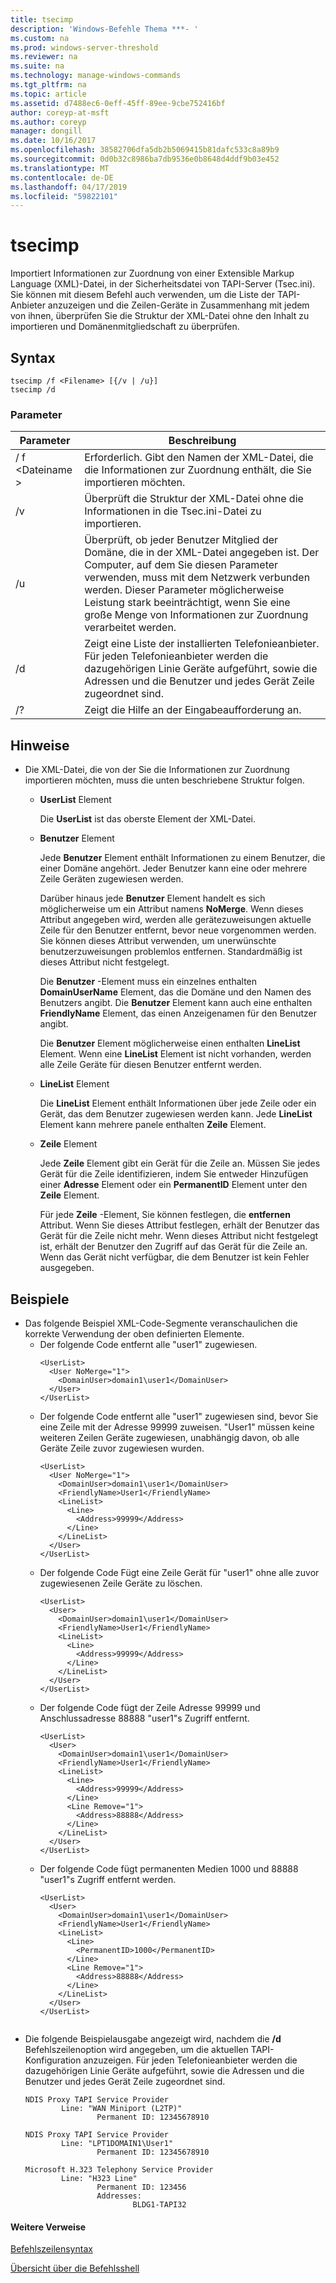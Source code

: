 ```yaml
---
title: tsecimp
description: 'Windows-Befehle Thema ***- '
ms.custom: na
ms.prod: windows-server-threshold
ms.reviewer: na
ms.suite: na
ms.technology: manage-windows-commands
ms.tgt_pltfrm: na
ms.topic: article
ms.assetid: d7488ec6-0eff-45ff-89ee-9cbe752416bf
author: coreyp-at-msft
ms.author: coreyp
manager: dongill
ms.date: 10/16/2017
ms.openlocfilehash: 38582706dfa5db2b5069415b81dafc533c8a89b9
ms.sourcegitcommit: 0d0b32c8986ba7db9536e0b8648d4ddf9b03e452
ms.translationtype: MT
ms.contentlocale: de-DE
ms.lasthandoff: 04/17/2019
ms.locfileid: "59822101"
---
```

# <a name="tsecimp"></a>tsecimp



Importiert Informationen zur Zuordnung von einer Extensible Markup Language (XML)-Datei, in der Sicherheitsdatei von TAPI-Server (Tsec.ini). Sie können mit diesem Befehl auch verwenden, um die Liste der TAPI-Anbieter anzuzeigen und die Zeilen-Geräte in Zusammenhang mit jedem von ihnen, überprüfen Sie die Struktur der XML-Datei ohne den Inhalt zu importieren und Domänenmitgliedschaft zu überprüfen.

## <a name="syntax"></a>Syntax

```
tsecimp /f <Filename> [{/v | /u}]
tsecimp /d
```

### <a name="parameters"></a>Parameter

|Parameter|Beschreibung|
|---------|-----------|
|/ f \<Dateiname >|Erforderlich. Gibt den Namen der XML-Datei, die die Informationen zur Zuordnung enthält, die Sie importieren möchten.|
|/v|Überprüft die Struktur der XML-Datei ohne die Informationen in die Tsec.ini-Datei zu importieren.|
|/u|Überprüft, ob jeder Benutzer Mitglied der Domäne, die in der XML-Datei angegeben ist. Der Computer, auf dem Sie diesen Parameter verwenden, muss mit dem Netzwerk verbunden werden. Dieser Parameter möglicherweise Leistung stark beeinträchtigt, wenn Sie eine große Menge von Informationen zur Zuordnung verarbeitet werden.|
|/d|Zeigt eine Liste der installierten Telefonieanbieter. Für jeden Telefonieanbieter werden die dazugehörigen Linie Geräte aufgeführt, sowie die Adressen und die Benutzer und jedes Gerät Zeile zugeordnet sind.|
|/?|Zeigt die Hilfe an der Eingabeaufforderung an.|

## <a name="remarks"></a>Hinweise

-   Die XML-Datei, die von der Sie die Informationen zur Zuordnung importieren möchten, muss die unten beschriebene Struktur folgen.  
    -   **UserList** Element

        Die **UserList** ist das oberste Element der XML-Datei.
    -   **Benutzer** Element

        Jede **Benutzer** Element enthält Informationen zu einem Benutzer, die einer Domäne angehört. Jeder Benutzer kann eine oder mehrere Zeile Geräten zugewiesen werden.

        Darüber hinaus jede **Benutzer** Element handelt es sich möglicherweise um ein Attribut namens **NoMerge**. Wenn dieses Attribut angegeben wird, werden alle gerätezuweisungen aktuelle Zeile für den Benutzer entfernt, bevor neue vorgenommen werden. Sie können dieses Attribut verwenden, um unerwünschte benutzerzuweisungen problemlos entfernen. Standardmäßig ist dieses Attribut nicht festgelegt.

        Die **Benutzer** -Element muss ein einzelnes enthalten **DomainUserName** Element, das die Domäne und den Namen des Benutzers angibt. Die **Benutzer** Element kann auch eine enthalten **FriendlyName** Element, das einen Anzeigenamen für den Benutzer angibt.

        Die **Benutzer** Element möglicherweise einen enthalten **LineList** Element. Wenn eine **LineList** Element ist nicht vorhanden, werden alle Zeile Geräte für diesen Benutzer entfernt werden.
    -   **LineList** Element

        Die **LineList** Element enthält Informationen über jede Zeile oder ein Gerät, das dem Benutzer zugewiesen werden kann. Jede **LineList** Element kann mehrere panele enthalten **Zeile** Element.
    -   **Zeile** Element

        Jede **Zeile** Element gibt ein Gerät für die Zeile an. Müssen Sie jedes Gerät für die Zeile identifizieren, indem Sie entweder Hinzufügen einer **Adresse** Element oder ein **PermanentID** Element unter den **Zeile** Element.

        Für jede **Zeile** -Element, Sie können festlegen, die **entfernen** Attribut. Wenn Sie dieses Attribut festlegen, erhält der Benutzer das Gerät für die Zeile nicht mehr. Wenn dieses Attribut nicht festgelegt ist, erhält der Benutzer den Zugriff auf das Gerät für die Zeile an. Wenn das Gerät nicht verfügbar, die dem Benutzer ist kein Fehler ausgegeben.

## <a name="examples"></a>Beispiele
-   Das folgende Beispiel XML-Code-Segmente veranschaulichen die korrekte Verwendung der oben definierten Elemente.  
    -   Der folgende Code entfernt alle "user1" zugewiesen.  
        ```
        <UserList>
          <User NoMerge="1">
            <DomainUser>domain1\user1</DomainUser>
          </User>
        </UserList>
        ```  
    -   Der folgende Code entfernt alle "user1" zugewiesen sind, bevor Sie eine Zeile mit der Adresse 99999 zuweisen. "User1" müssen keine weiteren Zeilen Geräte zugewiesen, unabhängig davon, ob alle Geräte Zeile zuvor zugewiesen wurden.  
        ```
        <UserList>
          <User NoMerge="1">
            <DomainUser>domain1\user1</DomainUser>
            <FriendlyName>User1</FriendlyName>
            <LineList>
              <Line>
                <Address>99999</Address>
              </Line>
            </LineList>
          </User>
        </UserList>
        
        ```  
    -   Der folgende Code Fügt eine Zeile Gerät für "user1" ohne alle zuvor zugewiesenen Zeile Geräte zu löschen.  
        ```
        <UserList>
          <User>
            <DomainUser>domain1\user1</DomainUser>
            <FriendlyName>User1</FriendlyName>
            <LineList>
              <Line>
                <Address>99999</Address>
              </Line>
            </LineList>
          </User>
        </UserList>
        
        ```  
    -   Der folgende Code fügt der Zeile Adresse 99999 und Anschlussadresse 88888 "user1"s Zugriff entfernt.  
        ```
        <UserList>
          <User>
            <DomainUser>domain1\user1</DomainUser>
            <FriendlyName>User1</FriendlyName>
            <LineList>
              <Line>
                <Address>99999</Address>
              </Line>
              <Line Remove="1">
                <Address>88888</Address>
              </Line>
            </LineList>
          </User>
        </UserList>
        
        ```  
    -   Der folgende Code fügt permanenten Medien 1000 und 88888 "user1"s Zugriff entfernt werden.  
        ```
        <UserList>
          <User>
            <DomainUser>domain1\user1</DomainUser>
            <FriendlyName>User1</FriendlyName>
            <LineList>
              <Line>
                <PermanentID>1000</PermanentID>
              </Line>
              <Line Remove="1">
                <Address>88888</Address>
              </Line>
            </LineList>
          </User>
        </UserList>
        
        
        ```  
-   Die folgende Beispielausgabe angezeigt wird, nachdem die **/d** Befehlszeilenoption wird angegeben, um die aktuellen TAPI-Konfiguration anzuzeigen. Für jeden Telefonieanbieter werden die dazugehörigen Linie Geräte aufgeführt, sowie die Adressen und die Benutzer und jedes Gerät Zeile zugeordnet sind.  
    ```
    NDIS Proxy TAPI Service Provider
            Line: "WAN Miniport (L2TP)"
                    Permanent ID: 12345678910
    
    NDIS Proxy TAPI Service Provider
            Line: "LPT1DOMAIN1\User1"
                    Permanent ID: 12345678910
    
    Microsoft H.323 Telephony Service Provider
            Line: "H323 Line"
                    Permanent ID: 123456
                    Addresses:
                            BLDG1-TAPI32
    
    ```

#### <a name="additional-references"></a>Weitere Verweise

[Befehlszeilensyntax](command-line-syntax-key.md)

[Übersicht über die Befehlsshell](https://technet.microsoft.com/library/cc737438(v=ws.10).aspx)